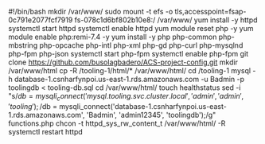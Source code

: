 #!/bin/bash
mkdir /var/www/
sudo mount -t efs -o tls,accesspoint=fsap-0c791e2077fcf7919 fs-078c1d6bf802b10e8:/ /var/www/
yum install -y httpd 
systemctl start httpd
systemctl enable httpd
yum module reset php -y
yum module enable php:remi-7.4 -y
yum install -y php php-common php-mbstring php-opcache php-intl php-xml php-gd php-curl php-mysqlnd php-fpm php-json
systemctl start php-fpm
systemctl enable php-fpm
git clone https://github.com/busolagbadero/ACS-project-config.git
mkdir /var/www/html
cp -R /tooling-1/html/*  /var/www/html/
cd /tooling-1
mysql -h database-1.csnharfynpoi.us-east-1.rds.amazonaws.com -u Badmin -p toolingdb < tooling-db.sql
cd /var/www/html/
touch healthstatus
sed -i "s/$db = mysqli_connect('mysql.tooling.svc.cluster.local', 'admin', 'admin', 'tooling');/$db = mysqli_connect('database-1.csnharfynpoi.us-east-1.rds.amazonaws.com', 'Badmin', 'admin12345', 'toolingdb');/g" functions.php
chcon -t httpd_sys_rw_content_t /var/www/html/ -R
systemctl restart httpd







